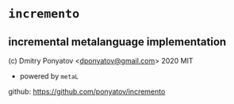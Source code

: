 #  `incremento`
## incremental metalanguage implementation

(c) Dmitry Ponyatov <<dponyatov@gmail.com>> 2020 MIT

* powered by `metaL`

github: https://github.com/ponyatov/incremento
